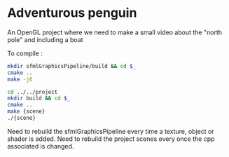 # Adventurous penguin

An OpenGL project where we need to make a small video about the "north pole" and including a boat

To compile : 

```bash
mkdir sfmlGraphicsPipeline/build && cd $_
cmake ..
make -j6

cd ../../project
mkdir build && cd $_
cmake ..
make {scene}
./{scene}
```

Need to rebuild the sfmlGraphicsPipeline every time a texture, object or shader is added.
Need to rebuild the project scenes every once the cpp associated is changed.
